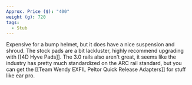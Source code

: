 ```yaml
---
Approx. Price ($): "400"
weight (g): 720
tags:
  - Stub
---
```

Expensive for a bump helmet, but it does have a nice suspension and shroud. The stock pads are a bit lackluster, highly recommend upgrading with [[4D Hyve Pads]]. The 3.0 rails also aren't great, it seems like the industry has pretty much standardized on the ARC rail standard, but you can get the [[Team Wendy EXFIL Peltor Quick Release Adapters]] for stuff like ear pro.